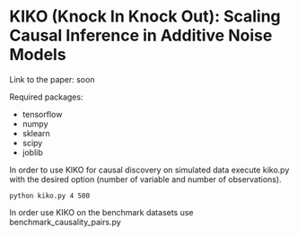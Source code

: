 # KIKO (Knock In Knock Out): Scaling Causal Inference in Additive Noise Models

Link to the paper: soon

Required packages:
* tensorflow
* numpy
* sklearn
* scipy
* joblib

In order to use KIKO for causal discovery on simulated data execute kiko.py with the desired option (number of variable and number of observations).
```shell
python kiko.py 4 500
```

In order use KIKO on the benchmark datasets use benchmark_causality_pairs.py
